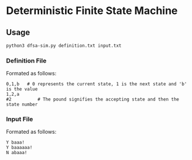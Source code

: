# Deterministic Finite State Machine

## Usage

```bash
python3 dfsa-sim.py definition.txt input.txt
```

### Definition File

Formated as follows:

```
0,1,b 	# 0 represents the current state, 1 is the next state and 'b' is the value
1,2,a
#2			# The pound signifies the accepting state and then the state number
```

### Input File

Formated as follows:

```
Y baaa!
Y baaaaaa!
N abaaa!
```

